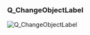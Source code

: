 ### Q_ChangeObjectLabel


![Q_ChangeObjectLabel](https://user-images.githubusercontent.com/116869307/214146892-63ae12b3-94e1-400d-bbdc-57754ce825f2.png)













































